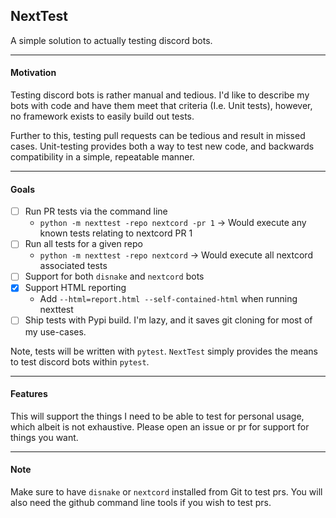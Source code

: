 NextTest
---

A simple solution to actually testing discord bots.

---

#### Motivation

Testing discord bots is rather manual and tedious. I'd like to describe my bots with code
and have them meet that criteria (I.e. Unit tests), however, no framework exists to
easily build out tests. 

Further to this, testing pull requests can be tedious and result in missed cases. Unit-testing
provides both a way to test new code, and backwards compatibility in a simple, repeatable manner.

---

#### Goals

- [ ] Run PR tests via the command line
  - `python -m nexttest -repo nextcord -pr 1` -> Would execute any known tests relating to nextcord PR 1
- [ ] Run all tests for a given repo
  - `python -m nexttest -repo nextcord` -> Would execute all nextcord associated tests
- [ ] Support for both `disnake` and `nextcord` bots
- [x] Support HTML reporting
  - Add `--html=report.html --self-contained-html` when running nexttest
- [ ] Ship tests with Pypi build. I'm lazy, and it saves git cloning for most of my use-cases.

Note, tests will be written with `pytest`. `NextTest` simply provides the means
to test discord bots within `pytest`.

---

#### Features

This will support the things I need to be able to test for personal usage,
which albeit is not exhaustive. Please open an issue or pr for support for things you want.

---

#### Note

Make sure to have `disnake` or `nextcord` installed from Git to test prs. 
You will also need the github command line tools if you wish to test prs.